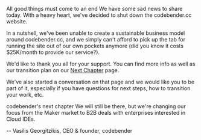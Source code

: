 All good things must come to an end
We have some sad news to share today. With a heavy heart, we've decided to shut down the codebender.cc website. 

In a nutshell, we've been unable to create a sustainable business model around codebender.cc, and we simply can't afford to pick up the tab for running the site out of our own pockets anymore (did you know it costs $25K/month to provide our service?).

We'd like to thank you all for your support. You can find more info as well as our transition plan on our [Next Chapter](https://via.intercom-mail.com/e?ob=8Td1iYEJ6bR3ZWL1jbF0UmO3BEA5nguvpKQJmRYhhcqGMpWNCYldO6pr1xBPdfk4&h=424f226ae2015d6f2fcd3a49966c3f5ed1aa9f39-6408105698) page.

We've also started a conversation on that page and we would like you to be part of it, especially if you have questions for next steps, how to transition your work, etc.

codebender's next chapter
We will still be there, but we're changing our focus from the Maker market to B2B deals with enterprises interested in Cloud IDEs.

-- Vasilis Georgitzikis, CEO & founder, codebender
